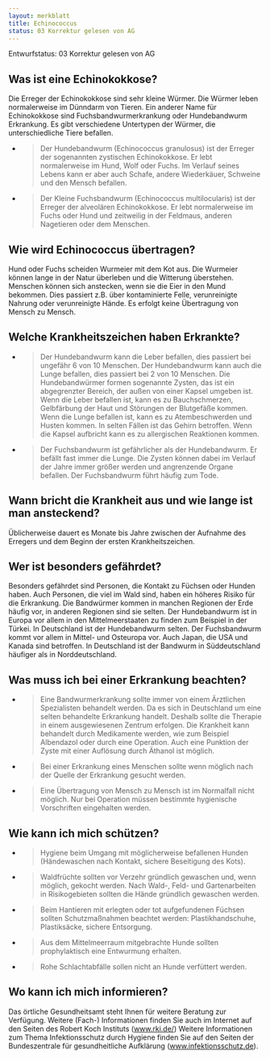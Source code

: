 ```yaml
---
layout: merkblatt
title: Echinococcus
status: 03 Korrektur gelesen von AG
---
```

Entwurfstatus: 03 Korrektur gelesen von AG
 
## Was ist eine Echinokokkose?

Die Erreger der Echinokokkose sind sehr kleine Würmer. Die Würmer leben
normalerweise im Dünndarm von Tieren. Ein anderer Name für Echinokokkose
sind Fuchsbandwurmerkrankung oder Hundebandwurm Erkrankung. Es gibt
verschiedene Untertypen der Würmer, die unterschiedliche Tiere befallen.

  - > Der Hundebandwurm (Echinococcus granulosus) ist der Erreger der
    > sogenannten zystischen Echinokokkose. Er lebt normalerweise im
    > Hund, Wolf oder Fuchs. Im Verlauf seines Lebens kann er aber auch
    > Schafe, andere Wiederkäuer, Schweine und den Mensch befallen.

  - > Der Kleine Fuchsbandwurm (Echinococcus multilocularis) ist der
    > Erreger der alveolären Echinokokkose. Er lebt normalerweise im
    > Fuchs oder Hund und zeitweilig in der Feldmaus, anderen Nagetieren
    > oder dem Menschen.

## Wie wird Echinococcus übertragen?

Hund oder Fuchs scheiden Wurmeier mit dem Kot aus. Die Wurmeier können
lange in der Natur überleben und die Witterung überstehen. Menschen
können sich anstecken, wenn sie die Eier in den Mund bekommen. Dies
passiert z.B. über kontaminierte Felle, verunreinigte Nahrung oder
verunreinigte Hände. Es erfolgt keine Übertragung von Mensch zu Mensch.

## Welche Krankheitszeichen haben Erkrankte?

  - > Der Hundebandwurm kann die Leber befallen, dies passiert bei
    > ungefähr 6 von 10 Menschen. Der Hundebandwurm kann auch die Lunge
    > befallen, dies passiert bei 2 von 10 Menschen. Die Hundebandwürmer
    > formen sogenannte Zysten, das ist ein abgegrenzter Bereich, der
    > außen von einer Kapsel umgeben ist. Wenn die Leber befallen ist,
    > kann es zu Bauchschmerzen, Gelbfärbung der Haut und Störungen der
    > Blutgefäße kommen. Wenn die Lunge befallen ist, kann es zu
    > Atembeschwerden und Husten kommen. In selten Fällen ist das Gehirn
    > betroffen. Wenn die Kapsel aufbricht kann es zu allergischen
    > Reaktionen kommen.

  - > Der Fuchsbandwurm ist gefährlicher als der Hundebandwurm. Er
    > befällt fast immer die Lunge. Die Zysten können dabei im Verlauf
    > der Jahre immer größer werden und angrenzende Organe befallen. Der
    > Fuchsbandwurm führt häufig zum Tode.

## Wann bricht die Krankheit aus und wie lange ist man ansteckend?

Üblicherweise dauert es Monate bis Jahre zwischen der Aufnahme des
Erregers und dem Beginn der ersten Krankheitszeichen.

## Wer ist besonders gefährdet?

Besonders gefährdet sind Personen, die Kontakt zu Füchsen oder Hunden
haben. Auch Personen, die viel im Wald sind, haben ein höheres Risiko
für die Erkrankung. Die Bandwürmer kommen in manchen Regionen der Erde
häufig vor, in anderen Regionen sind sie selten. Der Hundebandwurm ist
in Europa vor allem in den Mittelmeerstaaten zu finden zum Beispiel in
der Türkei. In Deutschland ist der Hundebandwurm selten. Der
Fuchsbandwurm kommt vor allem in Mittel- und Osteuropa vor. Auch Japan,
die USA und Kanada sind betroffen. In Deutschland ist der Bandwurm in
Süddeutschland häufiger als in Norddeutschland.

## Was muss ich bei einer Erkrankung beachten?

  - > Eine Bandwurmerkrankung sollte immer von einem Ärztlichen
    > Spezialisten behandelt werden. Da es sich in Deutschland um eine
    > selten behandelte Erkrankung handelt. Deshalb sollte die Therapie
    > in einem ausgewiesenen Zentrum erfolgen. Die Krankheit kann
    > behandelt durch Medikamente werden, wie zum Beispiel Albendazol
    > oder durch eine Operation. Auch eine Punktion der Zyste mit einer
    > Auflösung durch Äthanol ist möglich.

  - > Bei einer Erkrankung eines Menschen sollte wenn möglich nach der
    > Quelle der Erkrankung gesucht werden.

  - > Eine Übertragung von Mensch zu Mensch ist im Normalfall nicht
    > möglich. Nur bei Operation müssen bestimmte hygienische
    > Vorschriften eingehalten werden.

## Wie kann ich mich schützen?

  - > Hygiene beim Umgang mit möglicherweise befallenen Hunden
    > (Händewaschen nach Kontakt, sichere Beseitigung des Kots).

  - > Waldfrüchte sollten vor Verzehr gründlich gewaschen und, wenn
    > möglich, gekocht werden. Nach Wald-, Feld- und Gartenarbeiten in
    > Risikogebieten sollten die Hände gründlich gewaschen werden.

  - > Beim Hantieren mit erlegten oder tot aufgefundenen Füchsen sollten
    > Schutzmaßnahmen beachtet werden: Plastikhandschuhe, Plastiksäcke,
    > sichere Entsorgung.

  - > Aus dem Mittelmeerraum mitgebrachte Hunde sollten prophylaktisch
    > eine Entwurmung erhalten.

  - > Rohe Schlachtabfälle sollen nicht an Hunde verfüttert werden.

## Wo kann ich mich informieren?

Das örtliche Gesundheitsamt steht Ihnen für weitere Beratung zur
Verfügung. Weitere (Fach-) Informationen finden Sie auch im Internet
auf den Seiten des Robert Koch Instituts
([<span class="underline">www.rki.de/</span>](http://www.rki.de/))
Weitere Informationen zum Thema Infektionsschutz durch Hygiene finden
Sie auf den Seiten der Bundeszentrale für gesundheitliche Aufklärung
(www.infektionsschutz.de).

